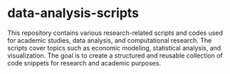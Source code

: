 # data-analysis-scripts
This repository contains various research-related scripts and codes used for academic studies, data analysis, and computational research. The scripts cover topics such as economic modeling, statistical analysis, and visualization. The goal is to create a structured and reusable collection of code snippets for research and academic purposes.
